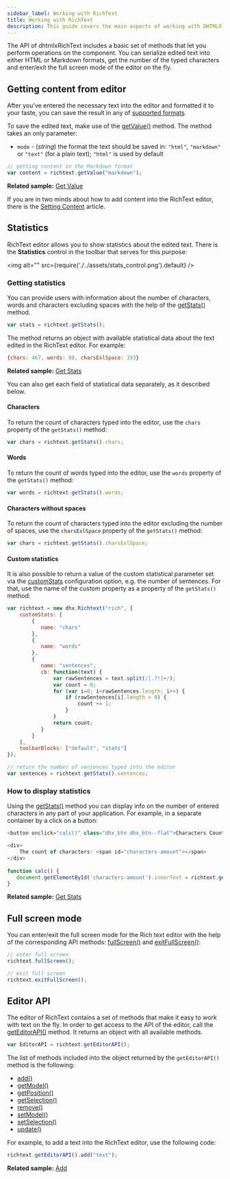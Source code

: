 ```yaml
---
sidebar_label: Working with RichText
title: Working with RichText
description: This guide covers the main aspects of working with DHTMLX Rich Text Editor such as saving the edited text, displaying statistics, enabling/disabling the fullscreen mode, and the editor API. 
---
```


The API of dhtmlxRichText includes a basic set of methods that let you perform operations on the component. You can serialize edited text into either HTML or Markdown formats, get the number of the typed characters and enter/exit the full screen mode of the editor on the fly.

Getting content from editor
-------------------

After you've entered the necessary text into the editor and formatted it to your taste, you can save the result in any of [supported formats](loading_data.md#formatofcontent).

To save the edited text, make use of the [getValue()](api/methods.md#getvalue) method. The method takes an only parameter:

- `mode` - (*string*) the format the text should be saved in: `"html"`, `"markdown"` or `"text"` (for a plain text); `"html"` is used by default

~~~js
// getting content in the Markdown format
var content = richtext.getValue("markdown");
~~~

**Related sample:** [Get Value](https://snippet.dhtmlx.com/ujx3c71j)

If you are in two minds about how to add content into the RichText editor, there is the [Setting Content](loading_data.md) article.

Statistics
---------------------

RichText editor allows you to show statistics about the edited text. There is the **Statistics** control in the toolbar that serves for this purpose:

<!-- ![Statistics control](stats_control.png) -->
<img alt="" src={require('./../assets/stats_control.png').default} />

### Getting statistics

You can provide users with information about the number of characters, words and characters excluding spaces with the help of the [getStats()](api/methods.md#getstats) method. 

~~~js
var stats = richtext.getStats();
~~~

The method returns an object with available statistical data about the text edited in the RichText editor. For example:

~~~js
{chars: 467, words: 80, charsExlSpace: 393}
~~~

**Related sample:** [Get Stats](https://snippet.dhtmlx.com/3qdbktwo)

You can also get each field of statistical data separately, as it described below.

#### Characters

To return the count of characters typed into the editor, use the `chars` property of the `getStats()` method:  

~~~js
var chars = richtext.getStats().chars;
~~~

#### Words

To return the count of words typed into the editor, use the `words` property of the `getStats()` method:  

~~~js
var words = richtext.getStats().words;
~~~

#### Characters without spaces

To return the count of characters typed into the editor excluding the number of spaces, use the `charsExlSpace` property of the `getStats()` method:  

~~~js
var chars = richtext.getStats().charsExlSpace;
~~~

#### Custom statistics 

It is also possible to return a value of the custom statistical parameter set via the [customStats](api/properties.md#customstats) configuration option, e.g. the number of sentences. For that, use the name of the custom property as a property of the `getStats()` method:

```js 
var richtext = new dhx.Richtext("rich", {
    customStats: [ 
        {
           name: "chars"
        },
        {
           name: "words"
        },
        {
           name: "sentences",
           cb: function(text) {
               var rawSentences = text.split(/[.?!]+/);
               var count = 0;
               for (var i=0; i<rawSentences.length; i++) {
                   if (rawSentences[i].length > 0) {
                       count += 1;
                   }
               }
               return count;
           }
        }
    ],
    toolbarBlocks: ["default", "stats"]
});

// return the number of sentences typed into the editor
var sentences = richtext.getStats().sentences; 
```

### How to display statistics

Using the [getStats()](api/methods.md#getstats) method you can display info on the number of entered characters in any part of your application. For example, in a separate container by a click on a button:

~~~js
<button onclick="calc()" class="dhx_btn dhx_btn--flat">Characters Count</button>

<div>
	The count of characters: <span id="characters-amount"></span>
</div>
        
function calc() {
   document.getElementById('characters-amount').innerText = richtext.getStats().chars;
}
~~~

**Related sample:** [Get Stats](https://snippet.dhtmlx.com/3qdbktwo)

Full screen mode
-------------------

You can enter/exit the full screen mode for the Rich text editor with the help of the corresponding API methods: [fullScreen()](../api/methods.md#fullscreen) and [exitFullScreen()](api/methods.md#exitfullscreen):

~~~js
// enter full screen
richtext.fullScreen();

// exit full screen
richtext.exitFullScreen();
~~~

Editor API
-----------

The editor of RichText contains a set of methods that make it easy to work with text on the fly. In order to get access to the API of the editor, call the [getEditorAPI()](api/methods.md#geteditorapi) method.
It returns an object with all available methods.

~~~js
var EditorAPI = richtext.getEditorAPI();
~~~

The list of methods included into the object returned by the `getEditorAPI()` method is the following:

- [add()](api/editor_api_methods.md#add)
- [getModel()](api/editor_api_methods.md#getmodel)
- [getPosition()](api/editor_api_methods.md#getposition)
- [getSelection()](api/editor_api_methods.md#getselection)
- [remove()](api/editor_api_methods.md#remove)
- [setModel()](api/editor_api_methods.md#setmodel)
- [setSelection()](api/editor_api_methods.md#setselection)
- [update()](api/editor_api_methods.md#update)

For example, to add a text into the RichText editor, use the following code:

~~~js
richtext.getEditorAPI().add("text");
~~~

**Related sample:**  [Add](https://snippet.dhtmlx.com/6dmccf0l)



